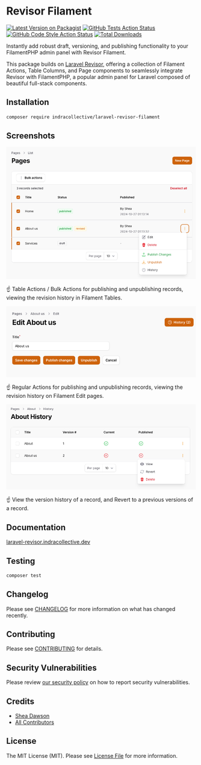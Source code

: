 # Revisor Filament

[![Latest Version on Packagist](https://img.shields.io/packagist/v/indracollective/laravel-revisor-filament.svg?style=flat-square)](https://packagist.org/packages/indracollective/laravel-revisor-filament)
[![GitHub Tests Action Status](https://img.shields.io/github/actions/workflow/status/indracollective/laravel-revisor-filament/run-tests.yml?branch=main&label=tests&style=flat-square)](https://github.com/indracollective/laravel-revisor-filament/actions?query=workflow%3Arun-tests+branch%3Amain)
[![GitHub Code Style Action Status](https://img.shields.io/github/actions/workflow/status/indracollective/laravel-revisor-filament/fix-php-code-style-issues.yml?branch=main&label=code%20style&style=flat-square)](https://github.com/indracollective/laravel-revisor-filament/actions?query=workflow%3A"Fix+PHP+code+style+issues"+branch%3Amain)
[![Total Downloads](https://img.shields.io/packagist/dt/indracollective/laravel-revisor-filament.svg?style=flat-square)](https://packagist.org/packages/indracollective/laravel-revisor-filament)

Instantly add robust draft, versioning, and publishing functionality to your FilamentPHP admin panel with Revisor Filament.

This package builds on [Laravel Revisor](https://github.com/indracollective/laravel-revisor), offering a collection of Filament Actions, Table Columns, and Page components to seamlessly integrate Revisor with FilamentPHP, a popular admin panel for Laravel composed of beautiful full-stack components.

## Installation

```bash
composer require indracollective/laravel-revisor-filament
```

## Screenshots

![List Records](./docs/screenshots/list_records.png)

☝️ Table Actions / Bulk Actions for publishing and unpublishing records, viewing the revision history in Filament Tables.

![Edit Records](./docs/screenshots/edit_record.png)

☝️ Regular Actions for publishing and unpublishing records, viewing the revision history on Filament Edit pages.

![View Versions](./docs/screenshots/view_version_record.png)

☝️ View the version history of a record, and Revert to a previous versions of a record.

## Documentation

[laravel-revisor.indracollective.dev](https://laravel-revisor.indracollective.dev)

## Testing

```bash
composer test
```

## Changelog

Please see [CHANGELOG](CHANGELOG.md) for more information on what has changed recently.

## Contributing

Please see [CONTRIBUTING](.github/CONTRIBUTING.md) for details.

## Security Vulnerabilities

Please review [our security policy](../../security/policy) on how to report security vulnerabilities.

## Credits

- [Shea Dawson](https://github.com/indracollective)
- [All Contributors](../../contributors)

## License

The MIT License (MIT). Please see [License File](LICENSE.md) for more information.
